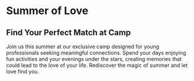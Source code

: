 # Summer of Love

## Find Your Perfect Match at Camp

Join us this summer at our exclusive camp designed for young professionals seeking meaningful connections. Spend your days enjoying fun activities and your evenings under the stars, creating memories that could lead to the love of your life. Rediscover the magic of summer and let love find you.
